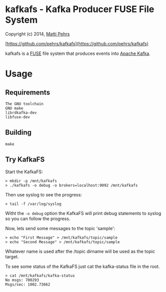 kafkafs - Kafka Producer FUSE File System
==============================================

Copyright (c) 2014, [Matti Pehrs](http://pehrs.com)

[https://github.com/pehrs/kafkafs](https://github.com/pehrs/kafkafs)

kafkafs is a [FUSE](http://fuse.sourceforge.net/) file system that produces events into [Apache Kafka](http://kafka.apache.org/).

# Usage

## Requirements

    The GNU toolchain
    GNU make
    librdkafka-dev
    libfuse-dev

## Building

    make

## Try KafkaFS

Start the KafkaFS:

    > mkdir -p /mnt/kafkafs
    > ./kafkafs -o debug -o brokers=localhost:9092 /mnt/kafkafs

Then use syslog to see the progress:

    > tail -f /var/log/syslog

Witht the `-o debug` option the KafkaFS will print debug statements to syslog so you can follow the progress.

Now, lets send some messages to the topic 'sample':

    > echo "First Message" > /mnt/kafkafs/topic/sample
    > echo "Second Message" > /mnt/kafkafs/topic/sample

Whatever name is used after the /topic dirname will be used as the topic target.

To see some status of the KafkaFS just cat the kafka-status file in the root.

    > cat /mnt/kafkafs/kafka-status
    No msgs: 700293
    Msgs/sec: 1002.73662



